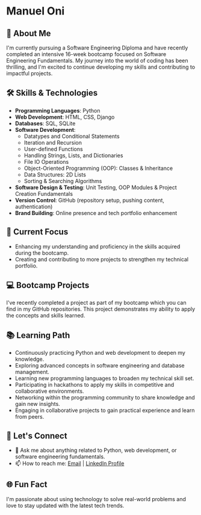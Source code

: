# Manuel Oni

## 🌟 About Me
I'm currently pursuing a Software Engineering Diploma and have recently completed an intensive 16-week bootcamp focused on Software Engineering Fundamentals. My journey into the world of coding has been thrilling, and I'm excited to continue developing my skills and contributing to impactful projects.

## 🛠 Skills & Technologies
- **Programming Languages**: Python
- **Web Development**: HTML, CSS, Django
- **Databases**: SQL, SQLite
- **Software Development**:
  - Datatypes and Conditional Statements
  - Iteration and Recursion
  - User-defined Functions
  - Handling Strings, Lists, and Dictionaries
  - File IO Operations
  - Object-Oriented Programming (OOP): Classes & Inheritance
  - Data Structures: 2D Lists
  - Sorting & Searching Algorithms
- **Software Design & Testing**: Unit Testing, OOP Modules & Project Creation Fundamentals
- **Version Control**: GitHub (repository setup, pushing content, authentication)
- **Brand Building**: Online presence and tech portfolio enhancement

## 🚀 Current Focus
- Enhancing my understanding and proficiency in the skills acquired during the bootcamp.
- Creating and contributing to more projects to strengthen my technical portfolio.

## 💻 Bootcamp Projects
I've recently completed a project as part of my bootcamp which you can find in my GitHub repositories. This project demonstrates my ability to apply the concepts and skills learned.

## 📚 Learning Path
- Continuously practicing Python and web development to deepen my knowledge.
- Exploring advanced concepts in software engineering and database management.
- Learning new programming languages to broaden my technical skill set.
- Participating in hackathons to apply my skills in competitive and collaborative environments.
- Networking within the programming community to share knowledge and gain new insights.
- Engaging in collaborative projects to gain practical experience and learn from peers.

## 🤝 Let's Connect
- 💬 Ask me about anything related to Python, web development, or software engineering fundamentals.
- 📫 How to reach me: [Email](manuel.oni@outlook.com) | [LinkedIn Profile](https://www.linkedin.com/in/manuel-oni-35485520a/)

## 🌐 Fun Fact
I'm passionate about using technology to solve real-world problems and love to stay updated with the latest tech trends.
<!--
**theemani/theemani** is a ✨ _special_ ✨ repository because its `README.md` (this file) appears on your GitHub profile.
